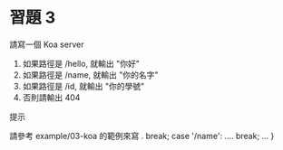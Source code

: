 # 習題 3

請寫一個 Koa server

1. 如果路徑是 /hello, 就輸出 "你好"
2. 如果路徑是 /name,  就輸出 "你的名字"
3. 如果路徑是 /id,  就輸出 "你的學號"
4. 否則請輸出 404 

提示

請參考 example/03-koa 的範例來寫
. break;
  case '/name': .... break;
  ...
}
```
